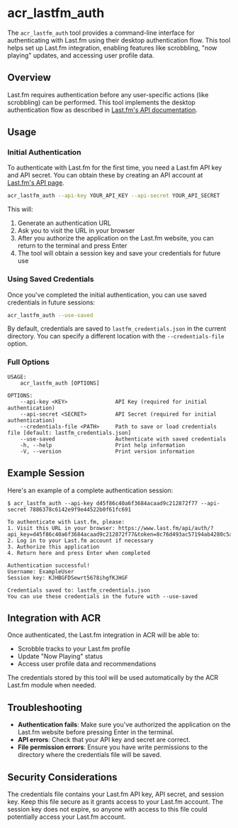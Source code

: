 # acr_lastfm_auth

The `acr_lastfm_auth` tool provides a command-line interface for authenticating with Last.fm using their desktop authentication flow. This tool helps set up Last.fm integration, enabling features like scrobbling, "now playing" updates, and accessing user profile data.

## Overview

Last.fm requires authentication before any user-specific actions (like scrobbling) can be performed. This tool implements the desktop authentication flow as described in [Last.fm's API documentation](https://www.last.fm/api/desktopauth).

## Usage

### Initial Authentication

To authenticate with Last.fm for the first time, you need a Last.fm API key and API secret. You can obtain these by creating an API account at [Last.fm's API page](https://www.last.fm/api/account/create).

```bash
acr_lastfm_auth --api-key YOUR_API_KEY --api-secret YOUR_API_SECRET
```

This will:
1. Generate an authentication URL
2. Ask you to visit the URL in your browser
3. After you authorize the application on the Last.fm website, you can return to the terminal and press Enter
4. The tool will obtain a session key and save your credentials for future use

### Using Saved Credentials

Once you've completed the initial authentication, you can use saved credentials in future sessions:

```bash
acr_lastfm_auth --use-saved
```

By default, credentials are saved to `lastfm_credentials.json` in the current directory. You can specify a different location with the `--credentials-file` option.

### Full Options

```
USAGE:
    acr_lastfm_auth [OPTIONS]

OPTIONS:
    --api-key <KEY>               API Key (required for initial authentication)
    --api-secret <SECRET>         API Secret (required for initial authentication)
    --credentials-file <PATH>     Path to save or load credentials file [default: lastfm_credentials.json]
    --use-saved                   Authenticate with saved credentials
    -h, --help                    Print help information
    -V, --version                 Print version information
```

## Example Session

Here's an example of a complete authentication session:

```
$ acr_lastfm_auth --api-key d45f86c40a6f3684acaad9c212872f77 --api-secret 7886378c6142e9f9e44522b0f61fc691

To authenticate with Last.fm, please:
1. Visit this URL in your browser: https://www.last.fm/api/auth/?api_key=d45f86c40a6f3684acaad9c212872f77&token=8c76d493ac57194ab4280c5ac79cf0c5
2. Log in to your Last.fm account if necessary
3. Authorize this application
4. Return here and press Enter when completed

Authentication successful!
Username: ExampleUser
Session key: KJHBGFDSewrt5678ihgfKJHGF

Credentials saved to: lastfm_credentials.json
You can use these credentials in the future with --use-saved
```

## Integration with ACR

Once authenticated, the Last.fm integration in ACR will be able to:
- Scrobble tracks to your Last.fm profile
- Update "Now Playing" status
- Access user profile data and recommendations

The credentials stored by this tool will be used automatically by the ACR Last.fm module when needed.

## Troubleshooting

- **Authentication fails**: Make sure you've authorized the application on the Last.fm website before pressing Enter in the terminal.
- **API errors**: Check that your API key and secret are correct.
- **File permission errors**: Ensure you have write permissions to the directory where the credentials file will be saved.

## Security Considerations

The credentials file contains your Last.fm API key, API secret, and session key. Keep this file secure as it grants access to your Last.fm account. The session key does not expire, so anyone with access to this file could potentially access your Last.fm account.
